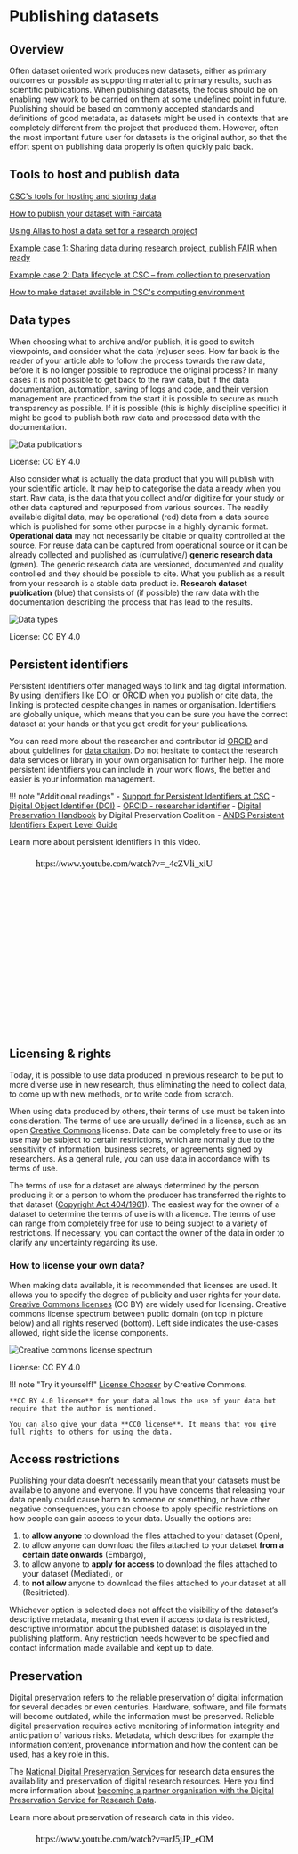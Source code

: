 # Publishing datasets

<a name="header1"></a>

## Overview

Often dataset oriented work produces new datasets, either as primary outcomes or possible as supporting material to primary results, such as scientific publications. When publishing datasets, the focus should be on enabling new work to be carried on them at some undefined point in future. Publishing should be based on commonly accepted standards and definitions of good metadata, as datasets might be used in contexts that are completely different from the project that produced them. However, often the most important future user for datasets is the original author, so that the effort spent on publishing data properly is often quickly paid back.

## Tools to host and publish data

[CSC's tools for hosting and storing data](https://research.csc.fi/en/service-catalog#store)

[How to publish your dataset with Fairdata](https://www.fairdata.fi/en/user-guides/fairdata-quick-guide/)

[Using Allas to host a data set for a research project](../Allas/allas_project_example.md)

[Example case 1: Sharing data during research project, publish FAIR when ready](https://research.csc.fi/example-case-1)

[Example case 2: Data lifecycle at CSC – from collection to preservation](https://research.csc.fi/example-case-2)

[How to make dataset available in CSC's computing environment](https://research.csc.fi/en/gis_data_in_csc_computing_env)

<a name="header2"></a>

## Data types

When choosing what to archive and/or publish, it is good to switch viewpoints, and consider what the data (re)user sees. How far back is the reader of your article able to follow the process towards the raw data, before it is no longer possible to reproduce the original process? In many cases it is not possible to get back to the raw data, but if the data documentation, automation, saving of logs and code, and their version management are practiced from the start it is possible to secure as much transparency as possible. If it is possible (this is highly discipline specific) it might be good to publish both raw data and processed data with the documentation.

![Data publications](../../img/data-publications.png "Data types from the author's and the reader's viewpoints")

License: CC BY 4.0

Also consider what is actually the data product that you will publish with your scientific article. It may help to categorise the data already when you start. Raw data, is the data that you collect and/or digitize for your study or other data captured and repurposed from various sources. The readily available digital data, may be operational (red) data from a data source which is published for some other purpose in a highly dynamic format. **Operational data** may not necessarily be citable or quality controlled at the source. For reuse data can be captured from operational source or it can be already collected and published as (cumulative/) **generic research data** (green). The generic research data are versioned, documented and quality controlled and they should be possible to cite. What you publish as a result from your research is a stable data product ie. **Research dataset publication** (blue) that consists of (if possible) the raw data with the documentation describing the process that has lead to the results.   

![Data types](../../img/data_types.png "Operational data, generic research data and research dataset publication")

License: CC BY 4.0

<a name="header3"></a>

## Persistent identifiers

Persistent identifiers offer managed ways to link and tag digital information. By using identifiers like DOI or ORCID when you publish or cite data, the linking is protected despite changes in names or organisation. Identifiers are globally unique, which means that you can be sure you have the correct dataset at your hands or that you get credit for your publications.

You can read more about the researcher and contributor id [ORCID](https://researcheridentifier.fi/) and about guidelines for [data citation](https://www.fcrd.fi/). Do not hesitate to contact the research data services or library in your own organisation for further help. The more persistent identifiers you can include in your work flows, the better and easier is your information management.

!!! note "Additional readings"
    - [Support for Persistent Identifiers at CSC](https://research.csc.fi/support-for-persistent-identifiers)
    - [Digital Object Identifier (DOI)](https://www.doi.org/)
    - [ORCID - researcher identifier](https://researcheridentifier.fi/)
    - [Digital Preservation Handbook](https://www.dpconline.org/handbook/technical-solutions-and-tools/persistent-identifiers) by Digital Preservation Coalition
    - [ANDS Persistent Identifiers Expert Level Guide](https://www.ands.org.au/guides/persistent-identifiers-expert)

Learn more about persistent identifiers in this video.

<figure class="video_container">
<iframe width="560" height="315" srcdoc="https://www.youtube.com/watch?v=_4cZVli_xiU" frameborder="0" allow="accelerometer; autoplay; encrypted-media; gyroscope; picture-in-picture" allowfullscreen></iframe>
</figure>


<a name="header4"></a>

## Licensing & rights

Today, it is possible to use data produced in previous research to be put to more diverse use in new research, thus eliminating the need to collect data, to come up with new methods, or to write code from scratch.

When using data produced by others, their terms of use must be taken into consideration. The terms of use are usually defined in a license, such as an open [Creative Commons](https://creativecommons.org/licenses/) license. Data can be completely free to use or its use may be subject to certain restrictions, which are normally due to the sensitivity of information, business secrets, or agreements signed by researchers. As a general rule, you can use data in accordance with its terms of use.

The terms of use for a dataset are always determined by the person producing it or a person to whom the producer has transferred the rights to that dataset ([Copyright Act 404/1961](http://www.finlex.fi/en/laki/kaannokset/1961/en19610404.pdf)). The easiest way for the owner of a dataset to determine the terms of use is with a licence. The terms of use can range from completely free for use to being subject to a variety of restrictions. If necessary, you can contact the owner of the data in order to clarify any uncertainty regarding its use.

### How to license your own data?

When making data available, it is recommended that licenses are used. It allows you to specify the degree of publicity and user rights for your data. [Creative Commons licenses](https://creativecommons.org/licenses/) (CC BY) are widely used for licensing. Creative commons license spectrum between public domain (on top in picture below) and all rights reserved (bottom). Left side indicates the use-cases allowed, right side the license components.

![Creative commons license spectrum](../../img/Creative_commons_license_spectrum.png "Creative commons license spectrum")

License: CC BY 4.0

!!! note "Try it yourself!"
    [License Chooser](https://creativecommons.org/choose/) by Creative Commons.
    
    **CC BY 4.0 license** for your data allows the use of your data but require that the author is mentioned. 
    
    You can also give your data **CC0 license**. It means that you give full rights to others for using the data. 


<a name="header5"></a>

## Access restrictions

Publishing your data doesn’t necessarily mean that your datasets must be available to anyone and everyone. If you have concerns that releasing your data openly could cause harm to someone or something, or have other negative consequences, you can choose to apply specific restrictions on how people can gain access to your data. Usually the options are:
1. to **allow anyone** to download the files attached to your dataset (Open),
1. to allow anyone can download the files attached to your dataset **from a certain date onwards** (Embargo),
1. to allow anyone to **apply for access** to download the files attached to your dataset (Mediated), or
1. to **not allow** anyone to download the files attached to your dataset at all (Resitricted).  

Whichever option is selected does not affect the visibility of the dataset’s descriptive metadata, meaning that even if access to data is restricted, descriptive information about the published dataset is displayed in the publishing platform. Any restriction needs however to be specified and contact information made available and kept up to date.

<a name="header6"></a>

## Preservation

Digital preservation refers to the reliable preservation of digital information for several decades or even centuries. Hardware, software, and file formats will become outdated, while the information must be preserved. Reliable digital preservation requires active monitoring of information integrity and anticipation of various risks. Metadata, which describes for example the information content, provenance information and how the content can be used, has a key role in this.

The [National Digital Preservation Services](http://digitalpreservation.fi/en) for research data ensures the availability and preservation of digital research resources. Here you find more information about [becoming a partner organisation with the Digital Preservation Service for Research Data](https://www.fairdata.fi/en/dps-organisations/).

Learn more about preservation of research data in this video.

<figure class="video_container">
<iframe width="560" height="315" srcdoc="https://www.youtube.com/watch?v=arJ5jJP_eOM" frameborder="0" allow="accelerometer; autoplay; encrypted-media; gyroscope; picture-in-picture" allowfullscreen></iframe>
</figure>
